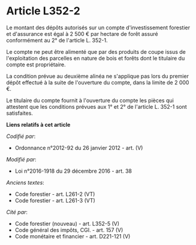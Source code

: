 # Article L352-2

Le montant des dépôts autorisés sur un compte d'investissement forestier et d'assurance est égal à 2 500 € par hectare de
forêt assuré conformément au 2° de l'article L. 352-1. 

Le compte ne peut être alimenté que par des produits de coupe issus de l'exploitation des parcelles en nature de bois et
forêts dont le titulaire du compte est propriétaire. 

La condition prévue au deuxième alinéa ne s'applique pas lors du premier dépôt effectué à la suite de l'ouverture du compte,
dans la limite de 2 000 €. 

Le titulaire du compte fournit à l'ouverture du compte les pièces qui attestent que les conditions prévues aux 1° et 2° de
l'article L. 352-1 sont satisfaites.

**Liens relatifs à cet article**

_Codifié par_:

  - Ordonnance n°2012-92 du 26 janvier 2012 - art. (V)

_Modifié par_:

  - Loi n°2016-1918 du 29 décembre 2016 - art. 38

_Anciens textes_:

  - Code forestier - art. L261-2 (VT)
  - Code forestier - art. L261-3 (VT)

_Cité par_:

  - Code forestier (nouveau) - art. L352-5 (V)
  - Code général des impôts, CGI. - art. 157 (V)
  - Code monétaire et financier - art. D221-121 (V)
